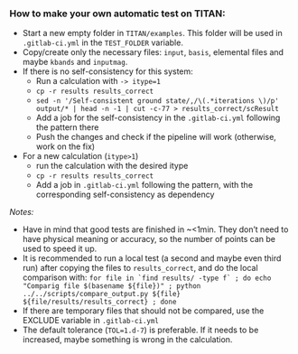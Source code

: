 ### How to make your own automatic test on TITAN:

- Start a new empty folder in `TITAN/examples`. This folder will be used in `.gitlab-ci.yml` in the `TEST_FOLDER` variable.
- Copy/create only the necessary files: `input`, `basis`, elemental files and maybe `kbands` and `inputmag`.
- If there is no self-consistency for this system:
  * Run a calculation with `-> itype=1`
  * `cp -r results results_correct`
  * `sed -n '/Self-consistent ground state/,/\(.*iterations \)/p' output/* | head -n -1 | cut -c-77 > results_correct/scResult`
  * Add a job for the self-consistency in the `.gitlab-ci.yml` following the pattern there
  * Push the changes and check if the pipeline will work (otherwise, work on the fix)
- For a new calculation (`itype>1`)
  * run the calculation with the desired itype
  * `cp -r results results_correct`
  * Add a job in `.gitlab-ci.yml` following the pattern, with the corresponding self-consistency as dependency

*Notes:*
- Have in mind that good tests are finished in ~<1min. They don’t need to have physical meaning or accuracy, so the number of points can be used to speed it up.
- It is recommended to run a local test (a second and maybe even third run) after copying the files to `results_correct`, and do the local comparison with:
```for file in `find results/ -type f` ; do echo "Comparig file $(basename ${file})" ; python ../../scripts/compare_output.py ${file} ${file/results/results_correct} ; done```
- If there are temporary files that should not be compared, use the EXCLUDE variable in `.gitlab-ci.yml`
- The default tolerance (`TOL=1.d-7`) is preferable. If it needs to be increased, maybe something is wrong in the calculation.

